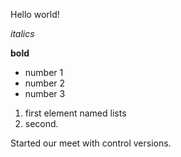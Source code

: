 Hello world!

*italics*

**bold**

* number 1
* number 2
* number 3

1. first element named lists
2. second.

Started our meet with control versions.
